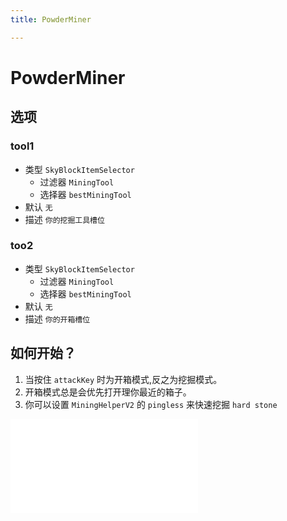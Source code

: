 ```yaml
---
title: PowderMiner

---
```

# PowderMiner
## 选项

### tool1
- 类型 `SkyBlockItemSelector`
  - 过滤器 `MiningTool`
  - 选择器 `bestMiningTool`
- 默认 `无`
- 描述 `你的挖掘工具槽位`

### too2
- 类型 `SkyBlockItemSelector`
  - 过滤器 `MiningTool`
  - 选择器 `bestMiningTool`
- 默认 `无`
- 描述 `你的开箱槽位`

## 如何开始？
1. 当按住 `attackKey` 时为开箱模式,反之为挖掘模式。
2. 开箱模式总是会优先打开理你最近的箱子。
3. 你可以设置 `MiningHelperV2` 的 `pingless` 来快速挖掘 `hard stone`

<iframe src="//player.bilibili.com/player.html?isOutside=true&aid=1351354476&bvid=BV1VpYCeXEVW&cid=1456037407&p=1" scrolling="no" border="0" frameborder="no" framespacing="0" allowfullscreen="true"></iframe>

